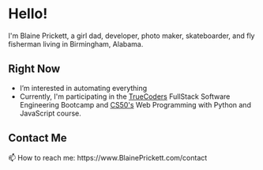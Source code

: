 # Hello!
I'm Blaine Prickett, a girl dad, developer, photo maker, skateboarder, and fly fisherman living in Birmingham, Alabama.

## Right Now
* I’m interested in automating everything 
* Currently, I'm participating in the [TrueCoders](https://github.com/truecodersio) FullStack Software Engineering Bootcamp and [CS50's](https://github.com/cs50) Web Programming with Python and JavaScript course.

<h2>Contact Me</h2>
📫 How to reach me: https://www.BlainePrickett.com/contact <br>





<!---
blaineprickett/blaineprickett is a ✨ special ✨ repository because its `README.md` (this file) appears on your GitHub profile.
You can click the Preview link to take a look at your changes.
--->
